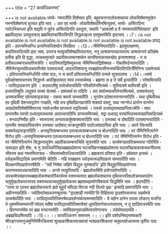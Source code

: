 +++
title = "27 कार्याधिकरणम्"

+++
is not available.भाष्ये- गमयतीति विशेष्यत इति, बहुवचनान्तलोकशब्दस्य लोकविशेषणमुखेन गमनविशेषणत्वं युज्यत इति भावः । अत एव भाष्ये- लोकविशेषवर्तिनमित्युक्त्तं, भाष्ये- अर्चिरादिना गतोऽभिसन्धत इति यद्यपि न पूर्वत्र अर्चिरादिगतिः प्रस्तुता, तथापि "आकाशो ह वै नामरूपयोर्निर्वतहता' इति ब्रह्मविद्यायाः प्रस्तुतत्वात् ब्रह्मविदश्चार्चिरादिगतिं सिद्धवत्कृत्य एवमुक्त्तमिति द्रष्टव्यम् ।।7।।is not available.is not available.is not available.is not available.is not available.प्रपद्य इति - प्रपत्त्यभिसन्धिः प्रत्यभिसंधिशब्देन विवक्षितः ।।13।।जैमिनिमतादिति - इदमुपलक्षणम्, बादरिमतादित्यपि द्रष्ट व्यम्. उत्तरत्र मतद्वयविशेषप्रतिपादनात्, ननु आश्रयान्तरप्रत्ययस्य आश्रयान्तरे प्रतिक्षेषः प्रतीक इति हि वृद्धाः, तत्कथमुच्यते अप्रतीकालम्बनशब्देन कार्योपासकव्यवच्छेद इत्याशक्याह - न च प्रतीकालम्बनान्नयतीत्यत्रेति । वादरिमताद्विशेषमुकत्वा जैमिनिमताद्विशेषमाह - गोबलीवर्दन्यायादिति । जैमिनेरप्युभयविधान्नयतीत्येव परमतात्पर्यं, आदरातिशयात्तु परब्रह्मोपासीनानामर्चिरादिगतिर्जैमिनिना उक्त्तेत्यर्थः । प्रतिपत्त्याभिसन्धिरिति परेषां पाठः, न च कार्ये प्रतिपत्त्यसन्धिरिति तन्मते सूत्रपाठश्च ।।14।।भाष्ये पूर्वपक्षोक्तवचनस्य सिद्धान्ते अपरिहृतत्वात् स्वयं तस्यार्थमाह - ब्रह्मणा स ह ते सर्वे इत्यादीति । परेषामित्यादि - परविद्याप्रकरण इति । कठवल्लीषु तयोर्ध्वमायन्निति गतिकीर्तनमित्यर्थः - श्रुतिवाक्ये बलीयसी इति । प्रजापतिश्रुतिः तद्युक्त्तं वाक्यं चेत्यर्थः - प्रशंसार्थं वा तदिति । तत् सर्वात्मककीर्तनतमित्यर्थः, वाक्यभेदस्तु अस्माकमिष्ट एवेत्याशङ्कयाह - एकवा क्यत्वे सम्भवतीति । भूगतेन प्रदेशान्तरगमनवदिति - यथा पृथिवीस्थ एव पृथिवी देशन्तरद्वारेण गच्छति, नहि तत्र पृथिवीप्रागप्राप्तेति शक्यते वक्त्तुं, यथा न्यग्नोधं प्राप्तेन वानरेण अग्रप्रदेशविशेषविशिष्टस्य न्यग्रोधस्यैव प्राप्त्यत्वं तद्वदित्यर्थः । पयसो दध्याद्यवस्थाप्राप्तिवञ्चेति - यथा प्राप्तस्यैव पयसो दध्याद्यवस्थतया आतञ्चनादिभिः प्राप्यत्वमित्यर्थः, यद्वा दध्वाद्य वस्याभिन्नस्वरूपप्राप्तिवदित्यर्थः । बन्धादनिर्मोक्ष इति - स्वरूपस्य अन्यताकर्तुमशक्यत्वादिति भावः । उभयथा च दोषादिति पठ्यमानत्वादिति - एतस्यैव साम्प्रदायिकत्वेन उभयथा अदोषात् तत्क्रतुश्चेति पाठोऽसांप्रदायिक इति भावः । अपरे त्वित्यादि वाक्यभेदप्रसङ्गादिति - अनावृत्तिसम्बन्धस्य एतत्कल्पसम्बन्धस्य च बोधनादिति भावः । परं जैमिनिरित्यनेने विरोध इति -अनावृत्तिसम्बन्धस्य एतत्कल्पसम्बन्धस्य च बोधनादिति भावः । परं जैमिनिरित्यनेन विरोध इति - परं जैमिनिरित्यनेन सिद्धान्तसूत्रेण अप्रतीकालम्बनाचिति सूत्रस्येति भावः । कार्यमण्डलातिक्रमरूपा गतिरिति - उपपद्यत इति शेषः, च नु उपाधिपरिच्छिन्नब्रह्मप्रदेशस्य घटावच्छिननब्रह्मप्रदेशस्य घटावच्छिन्नाकाशस्थानीयस्य जीवस्य कथं गमनमित्यत्राह - जीवत्वस्थौपाधिकत्वादिति । ब्रह्मकायं प्रविशत इति - प्रवेक्ष्यत इत्यर्थः । पर्यङ्कविद्यादिकं प्रमाणमिति चेदिति - नहि परब्रह्मणः पर्यङ्कारूढविग्रहत्वं सम्भवतीति भावः । विलक्षणविग्रहयोगस्यैवेति - "सर्वे निमेषा जज्ञिरे विद्युतः पुरुषादधि' इति विद्युद्वर्णविग्रहयोगस्य कारणत्वसाधकत्वादिति भावः । अन्यो त्वाहुरित्यादि - ब्रह्मलोकमिति प्रयोगदर्शनादिति । उपक्रमोपसंहारस्थब्रह्मलोकशब्दयोरैकार्यस्य वक्त्तव्यत्वात् ब्रह्मलोकशब्दस्य पृथिव्यन्तरिक्षलोक्रपाथपाठेन चतुर्मुखलोकपरत्वस्य वक्त्तव्यत्वाच्चतुर्मुखलोकस्य ब्रह्मशब्दप्रयोगविषयत्वं सिद्धमिति भावः । ह्रदनदीति - "तस्य वा एतस्य ब्रह्मलोकस्यारो ह्रदो मुहूर्तं यष्टिहा विरजा नदी तिल्यो वृक्षः' इत्यादि प्रमाणादिति भावः । अहीननयादिति - ज्योतिष्टोमप्रकरणश्रुतायाः "द्वादशाही नस्येति'ति विहिताया द्वादशोपसत्ताया अहर्मश्चे उत्कर्षवदिति भावः । परविद्याव्यतिरिक्त्तश्रेयःप्रदर्शनार्थत्वसम्भवादिति - ये यज्ञेन दानेन तपसा लोकान् यजन्ति ते धूममभिसम्भवन्ती'त्येतत् सर्वेषां परविद्याव्यतिरिक्त्तश्रेसां धूमादिमार्गसाधनत्वपरम्, न तु ज्ञादिमात्रस्येति भावः । हिरण्यगर्भमेव परं ब्रह्म मन्वानस्येति - सर्वमिदमनुपपन्नमित्यत्तरेणान्वयः । तदेवोपपादयति - अब्रह्मविदामित्यादि ।।15।। ।। कार्याधिकरणं समाप्तम् ।। ।। इति दशोपनिषद्भाष्यकारैः श्रीरङ्गरामानुजमुनिभिर्विरचितायां श्रुतप्रकाशिकाव्याख्यायां भावप्रकाशिकायां चतुथर्स्याध्यायस्य तृतीयः पादः ।।
